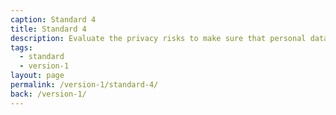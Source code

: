 ```yaml
---
caption: Standard 4
title: Standard 4
description: Evaluate the privacy risks to make sure that personal data collection requirements are appropriate.
tags:
  - standard
  - version-1
layout: page
permalink: /version-1/standard-4/
back: /version-1/
---
```

